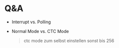 # Q&A

- Interrupt vs. Polling

- Normal Mode vs. CTC Mode
  > ctc mode zum selbst einstellen sonst bis 256
